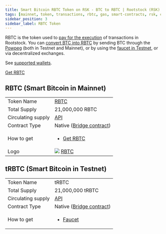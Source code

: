 ```yaml
---
title: Smart Bitcoin RBTC Token on RSK - BTC to RBTC | Rootstock (RSK)
tags: [mainnet, token, transactions, rbtc, gas, smart-contracts, rsk, conversion, price, gas-price, gas-cost, smart bitcoin, bitcoin]
sidebar_position: 3
sidebar_label: RBTC Token
---
```


RBTC is the token used to [pay for the execution](/rsk/rbtc/gas/) of transactions in Rootstock. You can [convert BTC into RBTC](/rsk/rbtc/conversion/) by sending BTC through the [Powpeg](/guides/two-way-peg-app/) (both in Testnet and Mainnet), or by using the [faucet in Testnet](https://faucet.testnet.rsk.co/), or via decentralized exchanges.

See [supported wallets](/wallet/use/).

<div class="btn-container">
  <span></span>
    <a class="green" href="https://rootstock.io/rbtc/#get-rbtc">Get RBTC</a>
</div>

## RBTC (Smart Bitcoin in Mainnet)

<table class="table">
  <tbody>
    <tr>
      <td scope="row">Token Name</td>
      <td><a href="https://coinmarketcap.com/currencies/rsk-smart-bitcoin/" target="_blank">RBTC</a></td>
    </tr>
    <tr>
      <td scope="row">Total Supply</td>
      <td>21,000,000 RBTC</td>
    </tr>
    <tr>
      <td scope="row">Circulating supply</td>
      <td><a href="https://backend.explorer.rsk.co/circulating/circulatingSupply" target="_blank">API</a></td>
    </tr>
    <tr>
      <td scope="row">Contract Type</td>
      <td>Native (<a href="https://explorer.rsk.co/address/0x0000000000000000000000000000000001000006" target="_blank">Bridge contract</a>)</td>
    </tr>
    <tr>
      <td scope="row">How to get</td>
      <td>
        <ul>
            <li><a href="https://rootstock.io/rbtc/#get-rbtc" target="_blank">Get RBTC</a></li>
        </ul>
      </td>
    </tr>
    <tr>
      <td scope="row">Logo</td>
      <td>
        <img src="/assets/img/rsk/RBTC-logo.png" />
        <a href="/assets/img/rsk/RBTC-logo.png" target="_blank">RBTC</a>
      </td>
    </tr>
  </tbody>
</table>

## tRBTC (Smart Bitcoin in Testnet)

<table class="table">
  <tbody>
    <tr>
      <td scope="row">Token Name</td>
      <td>tRBTC</td>
    </tr>
    <tr>
      <td scope="row">Total Supply</td>
      <td>21,000,000 tRBTC</td>
    </tr>
    <tr>
      <td scope="row">Circulating supply</td>
      <td><a href="https://backend.explorer.testnet.rsk.co/circulating/circulatingSupply" target="_blank">API</a></td>
    </tr>
    <tr>
      <td scope="row">Contract Type</td>
      <td>Native (<a href="https://explorer.testnet.rsk.co/address/0x0000000000000000000000000000000001000006" target="_blank">Bridge contract</a>)</td>
    </tr>
    <tr>
      <td scope="row">How to get</td>
      <td>
        <ul>
            <li><a href="https://faucet.rsk.co" target="_blank">Faucet</a></li>
        </ul>
      </td>
    </tr>
  </tbody>
</table>
